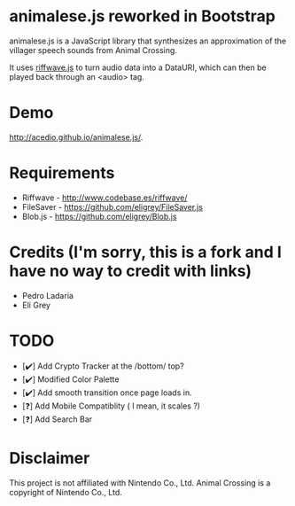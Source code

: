# animalese.js reworked in Bootstrap
animalese.js is a JavaScript library that synthesizes an approximation of the
villager speech sounds from Animal Crossing.

It uses [riffwave.js](http://www.codebase.es/riffwave/) to turn audio data into
a DataURI, which can then be played back through an &lt;audio&gt; tag.

# Demo
http://acedio.github.io/animalese.js/.

# Requirements
* Riffwave - http://www.codebase.es/riffwave/
* FileSaver - https://github.com/eligrey/FileSaver.js
* Blob.js - https://github.com/eligrey/Blob.js

# Credits (I'm sorry, this is a fork and I have no way to credit with links)
* Pedro Ladaria
* Eli Grey

# TODO
* [✔️] Add Crypto Tracker at the /bottom/ top?
* [✔️] Modified Color Palette
* [✔️] Add smooth transition once page loads in.
* [❓] Add Mobile Compatiblity ( I mean, it scales ?)
* [❓] Add Search Bar

# Disclaimer
This project is not affiliated with Nintendo Co., Ltd.
Animal Crossing is a copyright of Nintendo Co., Ltd.
